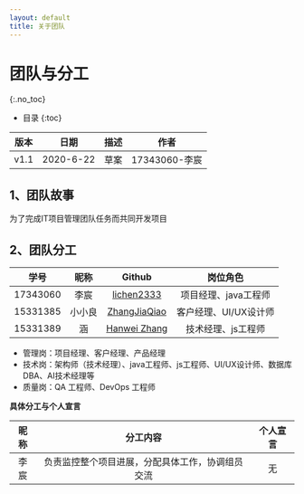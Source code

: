 ```yaml
---
layout: default
title: 关于团队
---
```


# 团队与分工
{:.no_toc}

* 目录
{:toc}

| 版本 |   日期    | 描述 |  作者   |
| :--: | :-------: | :--: | :-----: |
| v1.1 | 2020-6-22 | 草案 | 17343060-李宸|

## 1、团队故事

为了完成IT项目管理团队任务而共同开发项目

## 2、团队分工

|学号|昵称|Github|岗位角色|
|:--:|:--:|:--:|:--:|
|17343060|李宸|[lichen2333](https://github.com/lichen2333)|项目经理、java工程师|
|15331385|小小良|[ZhangJiaQiao](https://github.com/ZhangJiaQiao)|客户经理、UI/UX设计师|
|15331389|涵|[Hanwei Zhang](https://github.com/Richard4Yjl)|技术经理、js工程师|

* 管理岗：项目经理、客户经理、产品经理
* 技术岗：架构师（技术经理）、java工程师、js工程师、UI/UX设计师、数据库DBA、AI技术经理等
* 质量岗：QA 工程师、DevOps 工程师


**具体分工与个人宣言**

|昵称|分工内容|个人宣言|
|:--:|:--:|:--:|
|李宸|负责监控整个项目进展，分配具体工作，协调组员交流|无|
